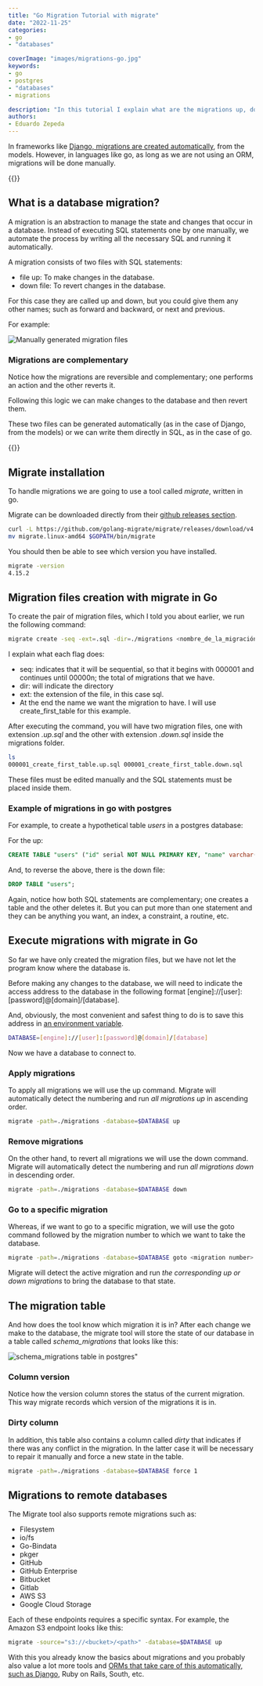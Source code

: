 ```yaml
---
title: "Go Migration Tutorial with migrate"
date: "2022-11-25"
categories:
- go
- "databases" 

coverImage: "images/migrations-go.jpg"
keywords:
- go
- postgres
- "databases"
- migrations

description: "In this tutorial I explain what are the migrations up, down of a database, as well as how to create and manage them using go's migrate library."
authors:
- Eduardo Zepeda
---
```


In frameworks like [Django, migrations are created automatically](/en/why-should-you-use-django-framework/), from the models. However, in languages like go, as long as we are not using an ORM, migrations will be done manually.

{{<box link="/en/pages/go-programming-language-tutorial/" image="https://res.cloudinary.com/dwrscezd2/image/upload/v1717959563/Go_gopher_favicon_uzxa20.svg" type="info" message="Hey! did you know that I wrote a completely Free Go programming language tutorial?, you can find it directly in the top menu bar or clicking this box.">}}

## What is a database migration?

A migration is an abstraction to manage the state and changes that occur in a database. Instead of executing SQL statements one by one manually, we automate the process by writing all the necessary SQL and running it automatically.

A migration consists of two files with SQL statements:

* file up: To make changes in the database.
* down file: To revert changes in the database.

For this case they are called up and down, but you could give them any other names; such as forward and backward, or next and previous.

For example:

![Manually generated migration files](images/migrations-in-go.jpg "Manually generated migration files")

### Migrations are complementary

Notice how the migrations are reversible and complementary; one performs an action and the other reverts it.

Following this logic we can make changes to the database and then revert them.

These two files can be generated automatically (as in the case of Django, from the models) or we can write them directly in SQL, as in the case of go.

{{<ad>}}

## Migrate installation

To handle migrations we are going to use a tool called _migrate_, written in go.

Migrate can be downloaded directly from their [github releases section](https://github.com/golang-migrate/migrate/releases).

``` bash
curl -L https://github.com/golang-migrate/migrate/releases/download/v4.15.2/migrate.linux-amd64.tar.gz | tar xvz
mv migrate.linux-amd64 $GOPATH/bin/migrate
```

You should then be able to see which version you have installed.

``` bash
migrate -version
4.15.2
```

## Migration files creation with migrate in Go

To create the pair of migration files, which I told you about earlier, we run the following command:

``` bash
migrate create -seq -ext=.sql -dir=./migrations <nombre_de_la_migración>
```

I explain what each flag does:

* seq: indicates that it will be sequential, so that it begins with 000001 and continues until 00000n; the total of migrations that we have.
* dir: will indicate the directory
* ext: the extension of the file, in this case sql.
* At the end the name we want the migration to have. I will use create_first_table for this example.

After executing the command, you will have two migration files, one with extension _.up.sql_ and the other with extension _.down.sql_ inside the migrations folder.

``` bash
ls
000001_create_first_table.up.sql 000001_create_first_table.down.sql
```

These files must be edited manually and the SQL statements must be placed inside them.

### Example of migrations in go with postgres

For example, to create a hypothetical table _users_ in a postgres database:

For the up:

``` sql
CREATE TABLE "users" ("id" serial NOT NULL PRIMARY KEY, "name" varchar(50) NOT NULL);
```

And, to reverse the above, there is the down file:

``` sql
DROP TABLE "users";
```

Again, notice how both SQL statements are complementary; one creates a table and the other deletes it. But you can put more than one statement and they can be anything you want, an index, a constraint, a routine, etc.

## Execute migrations with migrate in Go

So far we have only created the migration files, but we have not let the program know where the database is.

Before making any changes to the database, we will need to indicate the access address to the database in the following format [engine]://[user]:[password]@[domain]/[database].

And, obviously, the most convenient and safest thing to do is to save this address in [an environment variable](/en/linux-basic-commands-passwd-du-useradd-usermod-fdisk-lscpu-apt-which/).

``` bash
DATABASE=[engine]://[user]:[password]@[domain]/[database]
```

Now we have a database to connect to.

### Apply migrations

To apply all migrations we will use the up command. Migrate will automatically detect the numbering and run _all migrations up_ in ascending order.

``` bash
migrate -path=./migrations -database=$DATABASE up
```

### Remove migrations

On the other hand, to revert all migrations we will use the down command. Migrate will automatically detect the numbering and run _all migrations down_ in descending order.

``` bash
migrate -path=./migrations -database=$DATABASE down
```

### Go to a specific migration

Whereas, if we want to go to a specific migration, we will use the goto command followed by the migration number to which we want to take the database.

``` bash
migrate -path=./migrations -database=$DATABASE goto <migration number>
```

Migrate will detect the active migration and run _the corresponding up or down migrations_ to bring the database to that state.

## The migration table

And how does the tool know which migration it is in? After each change we make to the database, the migrate tool will store the state of our database in a table called _schema_migrations_ that looks like this:

![schema_migrations table in postgres"](images/schema_migrations.png "Migrations table where the current state is 1, selected in blue")

### Column version

Notice how the version column stores the status of the current migration. This way migrate records which version of the migrations it is in.

### Dirty column

In addition, this table also contains a column called _dirty_ that indicates if there was any conflict in the migration. In the latter case it will be necessary to repair it manually and force a new state in the table.

``` bash
migrate -path=./migrations -database=$DATABASE force 1
```

## Migrations to remote databases

The Migrate tool also supports remote migrations such as:

* Filesystem
* io/fs
* Go-Bindata
* pkger
* GitHub
* GitHub Enterprise
* Bitbucket
* Gitlab
* AWS S3
* Google Cloud Storage

Each of these endpoints requires a specific syntax. For example, the Amazon S3 endpoint looks like this:

``` bash
migrate -source="s3://<bucket>/<path>" -database=$DATABASE up
```

With this you already know the basics about migrations and you probably also value a lot more tools and [ORMs that take care of this automatically, such as Django](/en/why-should-you-use-django-framework/), Ruby on Rails, South, etc.